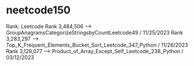 # neetcode150

Rank: Leetcode 
Rank 3,484,506 --> GroupAnagramsCategorizeStringsbyCountLeetcode49 / 11/25/2023
Rank 3,283,297 --> Top_K_Frequent_Elements_Bucket_Sort_Leetcode_347_Python   / 11/26/2023
Rank 3,128,077 --> Product_of_Array_Except_Self_Leetcode_238_Python  / 03/12/2023

